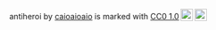 <p xmlns:cc="http://creativecommons.org/ns#" xmlns:dct="http://purl.org/dc/terms/"><span property="dct:title">antiheroi</span> by <a rel="cc:attributionURL dct:creator" property="cc:attributionName" href="https://chavanaplis.github.io/xavasca/">caioaioaio</a> is marked with <a href="https://creativecommons.org/publicdomain/zero/1.0/?ref=chooser-v1" target="_blank" rel="license noopener noreferrer" style="display:inline-block;">CC0 1.0<img style="height:22px!important;margin-left:3px;vertical-align:text-bottom;" src="https://mirrors.creativecommons.org/presskit/icons/cc.svg?ref=chooser-v1" alt=""><img style="height:22px!important;margin-left:3px;vertical-align:text-bottom;" src="https://mirrors.creativecommons.org/presskit/icons/zero.svg?ref=chooser-v1" alt=""></a></p>
